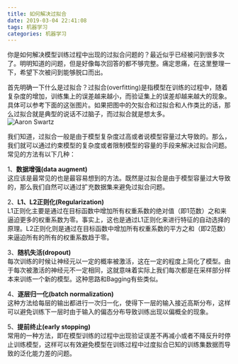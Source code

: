 ```yaml
---
title: 如何解决过拟合
date: 2019-03-04 22:41:08
tags: 机器学习
categories: 机器学习
---
```


你是如何解决模型训练过程中出现的过拟合问题的？最近似乎已经被问到很多次了。明明知道的问题，但是好像每次回答的都不够完整。痛定思痛，在这里整理一下，希望下次被问到能够脱口而出。  

<!--more-->

首先明确一下什么是过拟合？过拟合(overfitting)是指模型在训练的过程中，随着复杂度的增加，训练集上的误差越来越小，而验证集上的误差却越来越大的现象。具体可以参考下面的这张图片。如果把图中的欠拟合和过拟合和人作类比的话，那么过拟合就是典型的说话不过脑子，而过拟合就是想太多。  
![Aaron Swartz](https://raw.githubusercontent.com/smshen/MarkdownPhotos/master/Res/test.jpg)

我们知道，过拟合一般是由于模型复杂度过高或者说模型容量过大导致的。那么，我们就可以通过约束模型的复杂度或者限制模型的容量的手段来解决过拟合问题。常见的方法有以下几种：  

1、**数据增强(data augment)**  
这应该是最常见的也是最容易想到的方法。既然是过拟合是由于模型容量过大导致的，那么我们自然可以通过扩充数据集来避免过拟合问题。

2、**L1、L2正则化(Regularization)**  
L1正则化主要是通过在目标函数中增加所有权重系数的绝对值（即1范数）之和来逼迫更多的权重系数为零。事实上，这也是通过L1正则化来进行特征的自动选择的原理。L2正则化则是通过在目标函数中增加所有权重系数的平方之和（即2范数）来逼迫所有的所有的权重系数趋于零。  

3、**随机失活(dropout)**  
每次训练的时候让神经元以一定的概率被激活，这在一定的程度上简化了模型。由于每次被激活的神经元不一定相同，这就意味着实际上我们每次都是在采样部分样本来训练一个新的模型。这种思路和Bagging有些类似。  

4、**逐层归一化(batch normalization)**  
这种方法给每层的输出都进行一次归一化，使得下一层的输入接近高斯分布，这样可以避免训练下一层时由于输入的偏态分布导致训练出现以偏概全的现象。  

5、**提前终止(early stopping)**  
常用的一种方法，即在模型训练的过程中出现验证误差不再减小或者不降反升时停止训练模型，这样可以有效避免模型在训练过程中过度拟合已知的训练集数据而导致的泛化能力差的问题。